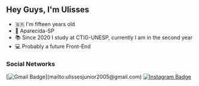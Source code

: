 ## Hey Guys, I'm Ulisses
  
- 🇧🇷 I'm fifteen years old
- 📍 Aparecida-SP
- 📚 Since 2020 I study at CTIG-UNESP, currently I am in the second year
- 💻 Probably a future Front-End 

### Social Networks

[![Gmail Badge](https://img.shields.io/badge/-Gmail-rgb(244,67,54)?style=flat-square&logo=Gmail&logoColor=white&link=mailto:ulissesjunior2005@gmail.com)](mailto:ulissesjunior2005@gmail.com)
[![Instagram Badge](https://img.shields.io/badge/-Instagram-slateblue?style=flat-square&logo=Instagram&logoColor=white&link=https://www.instagram.com/jr__ulisses/)](https://www.instagram.com/jr__ulisses/)

